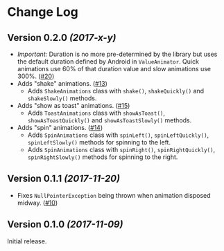 Change Log
==========

Version 0.2.0 *(2017-x-y)*
----------------------------
* *Important:* Duration is no more pre-determined by the library but uses the default duration defined by Android in `ValueAnimator`. Quick animations use 60% of that duration value and slow animations use 300%. ([#20](https://github.com/PSPDFKit-labs/VanGogh/issues/20))
* Adds "shake" animations. ([#13](https://github.com/PSPDFKit-labs/VanGogh/issues/13))
    * Adds `ShakeAnimations` class with `shake()`, `shakeQuickly()` and `shakeSlowly()` methods.
* Adds "show as toast" animations. ([#15](https://github.com/PSPDFKit-labs/VanGogh/issues/15))
    * Adds `ToastAnimations` class with `showAsToast()`, `showAsToastQuickly()` and `showAsToastSlowly()` methods.
* Adds "spin" animations. ([#14](https://github.com/PSPDFKit-labs/VanGogh/issues/14))
    * Adds `SpinAnimations` class with `spinLeft()`, `spinLeftQuickly()`, `spinLeftSlowly()` methods for spinning to the left.
    * Adds `SpinAnimations` class with `spinRight()`, `spinRightQuickly()`, `spinRightSlowly()` methods for spinning to the right.

Version 0.1.1 *(2017-11-20)*
----------------------------
* Fixes `NullPointerException` being thrown when animation disposed midway. ([#10](https://github.com/PSPDFKit-labs/VanGogh/issues/10))

Version 0.1.0 *(2017-11-09)*
----------------------------
Initial release.